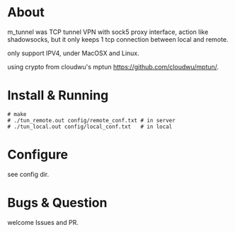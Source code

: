 
# About

m_tunnel was TCP tunnel VPN with sock5 proxy interface, action like shadowsocks, but it only keeps 1 tcp connection between local and remote.

only support IPV4, under MacOSX and Linux.

using crypto from cloudwu's mptun https://github.com/cloudwu/mptun/.





# Install & Running

```
# make
# ./tun_remote.out config/remote_conf.txt # in server
# ./tun_local.out config/local_conf.txt   # in local
```





# Configure

see config dir. 


# Bugs & Question

welcome Issues and PR.

